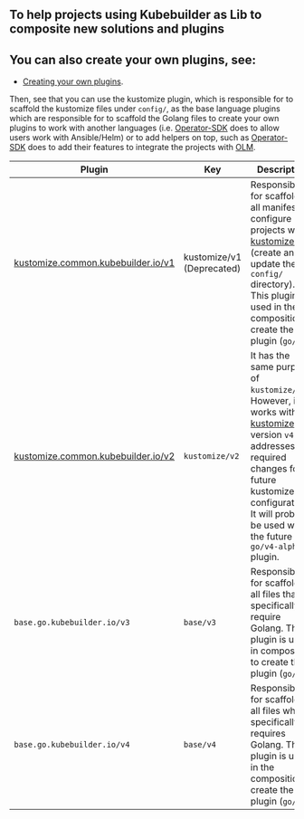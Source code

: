 ## To help projects using Kubebuilder as Lib to composite new solutions and plugins

<aside class="note">

<h1>You can also create your own plugins, see:</h1>

- [Creating your own plugins][create-plugins].

</aside>

Then, see that you can use the kustomize plugin, which is responsible for to scaffold the kustomize files under `config/`, as
the base language plugins which are responsible for to scaffold the Golang files to create your own plugins to work with
another languages (i.e. [Operator-SDK][sdk] does to allow users work with Ansible/Helm) or to add
helpers on top, such as [Operator-SDK][sdk] does to add their features to integrate the projects with [OLM][olm].

| Plugin                                                                             | Key                         | Description                                                                                                                                                                                                                                  |
| ---------------------------------------------------------------------------------- |-----------------------------| -------------------------------------------------------------------------------------------------------------------------------------------------------------------------------------------------------------------------------------------- |
| [kustomize.common.kubebuilder.io/v1](https://github.com/kubernetes-sigs/kubebuilder/pull/3235/kustomize-v1.md) | kustomize/v1 (Deprecated) | Responsible for scaffolding all manifests to configure projects with [kustomize(v3)][kustomize]. (create and update the `config/` directory). This plugin is used in the composition to create the plugin (`go/v3`). |
| [kustomize.common.kubebuilder.io/v2](kustomize-v2.md)                  | `kustomize/v2` | It has the same purpose of `kustomize/v1`. However, it works with [kustomize][kustomize] version `v4` and addresses the required changes for future kustomize configurations. It will probably be used with the future `go/v4-alpha` plugin. |
| `base.go.kubebuilder.io/v3`                                                        | `base/v3`                   | Responsible for scaffolding all files that specifically require Golang. This plugin is used in composition to create the plugin (`go/v3`)                                                                                                     |
| `base.go.kubebuilder.io/v4`                                 | `base/v4`      | Responsible for scaffolding all files which specifically requires Golang. This plugin is used in the composition to create the plugin (`go/v4`)                                                                                     |

[create-plugins]: creating-plugins.md
[kubebuilder-declarative-pattern]: https://github.com/kubernetes-sigs/kubebuilder-declarative-pattern
[kustomize]: https://kustomize.io/
[sdk]: https://github.com/operator-framework/operator-sdk
[olm]: https://olm.operatorframework.io/

